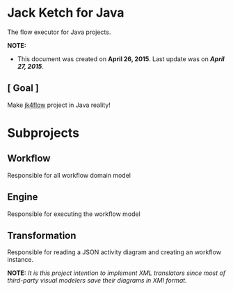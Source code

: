 ﻿# **Jack Ketch for Java**

The flow executor for Java projects.

**NOTE:** 
+ This document was created on **April 26, 2015**. Last update was on ***April 27, 2015***.

## [ Goal ]

Make [jk4flow](https://github.com/alejoceballos/jack-ketch-4-flow "Jack Ketch 4 Flow") project in Java reality!

# Subprojects

## Workflow

Responsible for all workflow domain model

## Engine

Responsible for executing the workflow model

## Transformation

Responsible for reading a JSON activity diagram and creating an workflow instance.

**NOTE:** *It is this project intention to implement XML translators since most of third-party visual modelers save their diagrams in XMI format.*
